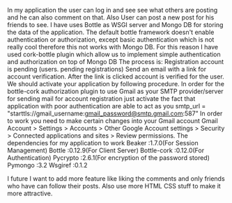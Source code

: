 In my application the user can log in and see see what others are posting and he can also comment on that. Also User can post a new post for his friends to see. I have uses Bottle as WSGI server and Mongo DB for storing the data of the application.
The default bottle framework doesn't enable authentication or authorization, except basic authentication which is not really cool therefore this not works with Mongo DB. For this reason I have used cork-bottle plugin which allow us to implement simple authentication and authorization on top of Mongo DB The process is: Registration account is pending (users. pending registrations) Send an email with a link for account verification. After the link is clicked account is verified for the user.
We should activate your application by following procedure. In order for the bottle-cork authorization plugin to use Gmail as your SMTP provider/server for sending mail for account registration
just activate the fact that application with poor authentication are able to act as you
    smtp_url = "starttls://gmail_username:gmail_password@smtp.gmail.com:587"
In order to work you need to make certain changes into your Gmail account
Gmail Account > Settings > Accounts > Other Google Account settings > Security > Connected applications and sites > Review permissions.
The dependencies for my application to work
Beaker            :1.7.0(For Session Management)
Bottle              :0.12.9(For Client Server)
Bottle-cork      :0.12.0(For Authentication)
Pycrypto          :2.6.1(For encryption of the password stored)
Pymongo         :3.2
Wsgiref            :0.1.2

I future I want to add more feature like liking the comments and only friends who have can follow their posts. Also use more HTML CSS stuff to make it more attractive.







